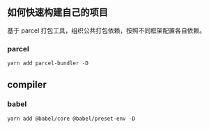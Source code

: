 ## 如何快速构建自己的项目

基于 parcel 打包工具，组织公共打包依赖，按照不同框架配置各自依赖。

### parcel

```
yarn add parcel-bundler -D
```

## compiler

### babel

```
yarn add @babel/core @babel/preset-env -D
```
